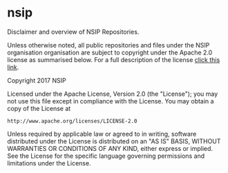 # nsip
Disclaimer and overview of NSIP Repositories.

Unless otherwise noted, all public repositories and files under the NSIP organisation organisation are subject to copyright under the Apache 2.0 license as summarised below. For a full description of the license [click this link](LICENSE).

Copyright 2017 NSIP

Licensed under the Apache License, Version 2.0 (the "License");
you may not use this file except in compliance with the License.
You may obtain a copy of the License at

    http://www.apache.org/licenses/LICENSE-2.0

Unless required by applicable law or agreed to in writing, software
distributed under the License is distributed on an "AS IS" BASIS,
WITHOUT WARRANTIES OR CONDITIONS OF ANY KIND, either express or implied.
See the License for the specific language governing permissions and
limitations under the License.
